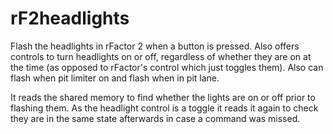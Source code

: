 # rF2headlights
Flash the headlights in rFactor 2 when a button is pressed.
Also offers controls to turn headlights on or off, regardless of whether they are on at the time (as opposed to rFactor's control which just toggles them).
Also can flash when pit limiter on and flash when in pit lane.

It reads the shared memory to find whether the lights are on or off prior to flashing them.  As the headlight control is a toggle it reads it again to check they are in the same state afterwards in case a command was missed.

